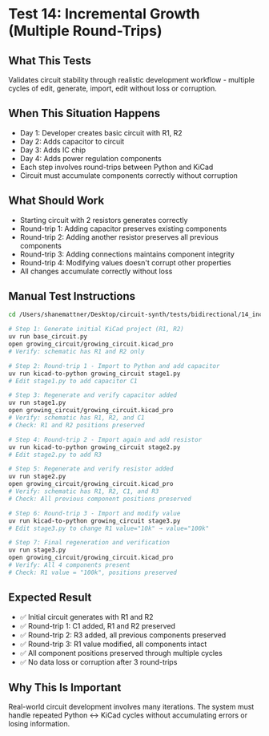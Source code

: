 # Test 14: Incremental Growth (Multiple Round-Trips)

## What This Tests
Validates circuit stability through realistic development workflow - multiple cycles of edit, generate, import, edit without loss or corruption.

## When This Situation Happens
- Day 1: Developer creates basic circuit with R1, R2
- Day 2: Adds capacitor to circuit
- Day 3: Adds IC chip
- Day 4: Adds power regulation components
- Each step involves round-trips between Python and KiCad
- Circuit must accumulate components correctly without corruption

## What Should Work
- Starting circuit with 2 resistors generates correctly
- Round-trip 1: Adding capacitor preserves existing components
- Round-trip 2: Adding another resistor preserves all previous components
- Round-trip 3: Adding connections maintains component integrity
- Round-trip 4: Modifying values doesn't corrupt other properties
- All changes accumulate correctly without loss

## Manual Test Instructions

```bash
cd /Users/shanemattner/Desktop/circuit-synth/tests/bidirectional/14_incremental_growth

# Step 1: Generate initial KiCad project (R1, R2)
uv run base_circuit.py
open growing_circuit/growing_circuit.kicad_pro
# Verify: schematic has R1 and R2 only

# Step 2: Round-trip 1 - Import to Python and add capacitor
uv run kicad-to-python growing_circuit stage1.py
# Edit stage1.py to add capacitor C1

# Step 3: Regenerate and verify capacitor added
uv run stage1.py
open growing_circuit/growing_circuit.kicad_pro
# Verify: schematic has R1, R2, and C1
# Check: R1 and R2 positions preserved

# Step 4: Round-trip 2 - Import again and add resistor
uv run kicad-to-python growing_circuit stage2.py
# Edit stage2.py to add R3

# Step 5: Regenerate and verify resistor added
uv run stage2.py
open growing_circuit/growing_circuit.kicad_pro
# Verify: schematic has R1, R2, C1, and R3
# Check: All previous component positions preserved

# Step 6: Round-trip 3 - Import and modify value
uv run kicad-to-python growing_circuit stage3.py
# Edit stage3.py to change R1 value="10k" → value="100k"

# Step 7: Final regeneration and verification
uv run stage3.py
open growing_circuit/growing_circuit.kicad_pro
# Verify: All 4 components present
# Check: R1 value = "100k", positions preserved
```

## Expected Result

- ✅ Initial circuit generates with R1 and R2
- ✅ Round-trip 1: C1 added, R1 and R2 preserved
- ✅ Round-trip 2: R3 added, all previous components preserved
- ✅ Round-trip 3: R1 value modified, all components intact
- ✅ All component positions preserved through multiple cycles
- ✅ No data loss or corruption after 3 round-trips

## Why This Is Important

Real-world circuit development involves many iterations. The system must handle repeated Python ↔ KiCad cycles without accumulating errors or losing information.
